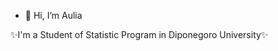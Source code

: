 - 👋 Hi, I’m Aulia 

✨I'm a Student of Statistic Program in Diponegoro University✨



<!---
docum5/docum5 is a ✨ special ✨ repository because its `README.md` (this file) appears on your GitHub profile.
You can click the Preview link to take a look at your changes.
--->
